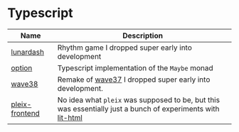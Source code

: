 # Typescript

| Name                                | Description                                                                                                                     |
| ----------------------------------- | ------------------------------------------------------------------------------------------------------------------------------- |
| [lunardash](./lunardash/)           | Rhythm game I dropped super early into development                                                                              |
| [option](./option/)                 | Typescript implementation of the `Maybe` monad                                                                                  |
| [wave38](./wave38/)                 | Remake of [wave37](https://github.com/Mateiadrielrafael/wave37) I dropped super early into development.                         |
| [pleix-frontend](./pleix-frontend/) | No idea what `pleix` was supposed to be, but this was essentially just a bunch of experiments with [lit-html](https://lit.dev/) |
